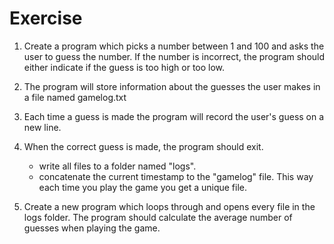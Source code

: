 # Exercise

1. Create a program which picks a number between 1 and 100 and asks the user to guess the number.  If the number is incorrect, the program should either indicate if the guess is too high or too low.

2. The program will store information about the guesses the user makes in a file named gamelog.txt

3. Each time a guess is made the program will record the user's guess on a new line.
4. When the correct guess is made, the program should exit.
   - write all files to a folder named "logs".
   - concatenate the current timestamp to the "gamelog" file.  This way each time you play the game you get a unique file.
5. Create a new program which loops through and opens every file in the logs folder.  The program should calculate the average number of guesses when playing the game.